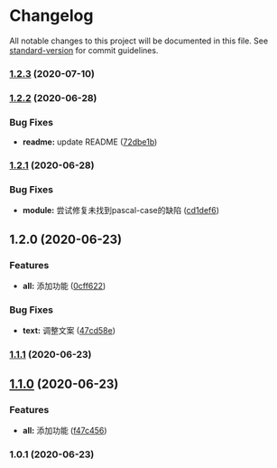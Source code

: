 # Changelog

All notable changes to this project will be documented in this file. See [standard-version](https://github.com/conventional-changelog/standard-version) for commit guidelines.

### [1.2.3](https://github.com/BryanAdamss/vue-cli-plugin-auto-alias/compare/v1.2.2...v1.2.3) (2020-07-10)

### [1.2.2](https://github.com/BryanAdamss/vue-cli-plugin-auto-alias/compare/v1.2.1...v1.2.2) (2020-06-28)


### Bug Fixes

* **readme:** update README ([72dbe1b](https://github.com/BryanAdamss/vue-cli-plugin-auto-alias/commit/72dbe1b54dbfc6229f61d14d9aa21718161d8be4))

### [1.2.1](https://github.com/BryanAdamss/vue-cli-plugin-auto-alias/compare/v1.2.0...v1.2.1) (2020-06-28)


### Bug Fixes

* **module:** 尝试修复未找到pascal-case的缺陷 ([cd1def6](https://github.com/BryanAdamss/vue-cli-plugin-auto-alias/commit/cd1def61274068db9d4fd96e962932062fe3a846))

## 1.2.0 (2020-06-23)


### Features

* **all:** 添加功能 ([0cff622](https://github.com/BryanAdamss/vue-cli-plugin-auto-alias/commit/0cff622b6e370cd0c20f7a9b7e6dea85e2b54393))


### Bug Fixes

* **text:** 调整文案 ([47cd58e](https://github.com/BryanAdamss/vue-cli-plugin-auto-alias/commit/47cd58e4a43f0d8f067c01ac5aad84ce8ede72c9))

### [1.1.1](https://github.com/BryanAdamss/vue-cli-plugin-auto-alias/compare/v1.1.0...v1.1.1) (2020-06-23)

## [1.1.0](https://github.com/BryanAdamss/vue-cli-plugin-auto-alias/compare/v1.0.1...v1.1.0) (2020-06-23)


### Features

* **all:** 添加功能 ([f47c456](https://github.com/BryanAdamss/vue-cli-plugin-auto-alias/commit/f47c4569eff0bca4c80486c7412604b79dc0f4ae))

### 1.0.1 (2020-06-23)
